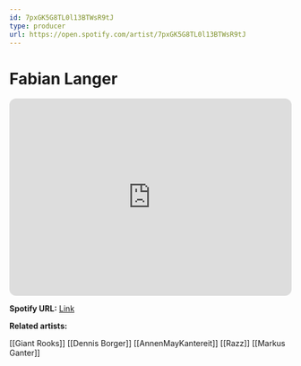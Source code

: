 ```yaml
---
id: 7pxGK5G8TL0l13BTWsR9tJ
type: producer
url: https://open.spotify.com/artist/7pxGK5G8TL0l13BTWsR9tJ
---
```

# Fabian Langer

<iframe style="border-radius:12px" src="https://open.spotify.com/embed/artist/7pxGK5G8TL0l13BTWsR9tJ" width="100%" height="352" frameBorder="0" allowfullscreen="" allow="autoplay; clipboard-write; encrypted-media; fullscreen; picture-in-picture" loading="lazy"></iframe>

**Spotify URL:** [Link](https://open.spotify.com/artist/7pxGK5G8TL0l13BTWsR9tJ)

**Related artists:**

[[Giant Rooks]]
[[Dennis Borger]]
[[AnnenMayKantereit]]
[[Razz]]
[[Markus Ganter]]
